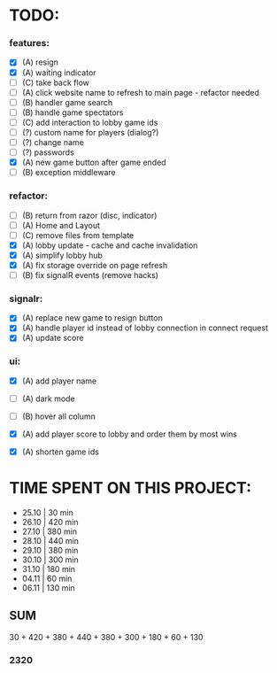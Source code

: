 # TODO:
### features:
- [x] (A) resign
- [x] (A) waiting indicator
- [ ] (C) take back flow
- [ ] (A) click website name to refresh to main page - refactor needed
- [ ] (B) handler game search
- [ ] (B) handle game spectators
- [ ] (C) add interaction to lobby game ids
- [ ] (?) custom name for players (dialog?)
- [ ] (?) change name
- [ ] (?) passwords
- [x] (A) new game button after game ended
- [ ] (B) exception middleware 

### refactor:
- [ ] (B) return from razor (disc, indicator)
- [ ] (A) Home and Layout
- [ ] (C) remove files from template
- [x] (A) lobby update - cache and cache invalidation
- [x] (A) simplify lobby hub
- [x] (A) fix storage override on page refresh
- [ ] (B) fix signalR events (remove hacks)

### signalr:
- [x] (A) replace new game to resign button
- [x] (A) handle player id instead of lobby connection in connect request
- [x] (A) update score

### ui:
- [x] (A) add player name
- [ ] (A) dark mode
- [ ] (B) hover all column
- [x] (A) add player score to lobby and order them by most wins
- [x] (A) shorten game ids


# TIME SPENT ON THIS PROJECT:
- 25.10 | 30 min
- 26.10 | 420 min
- 27.10 | 380 min
- 28.10 | 440 min
- 29.10 | 380 min
- 30.10 | 300 min
- 31.10 | 180 min
- 04.11 | 60 min
- 06.11 | 130 min


## SUM
30 + 420 + 380 + 440 + 380 + 300 + 180 + 60 + 130
### 2320

